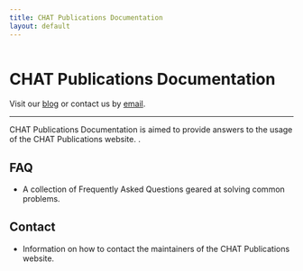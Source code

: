 ```yaml
---
title: CHAT Publications Documentation
layout: default
---
```


<div class="row" style="margin-top:54px">
  <div class="span12">
    <h1 class="about-title">CHAT Publications Documentation</h1>
    <p class="about-tagline">Visit our <a href="https://sleepepi.partners.org/category/chat-publications/">blog</a> or contact us by <a href="/review/contact">email</a>.</p>
  </div>
</div>

<hr class="soften">

<p class="about-description">CHAT Publications Documentation is aimed to provide answers to the usage of the CHAT Publications website. .</p>

<div class="row">
  <div class="span6">
    <h2 class="about-title">FAQ</h2>
    <ul>
      <li>A collection of Frequently Asked Questions geared at solving common problems.</li>
    </ul>
  </div>
  <div class="span6">
    <h2 class="about-title">Contact</h2>
    <ul>
      <li>Information on how to contact the maintainers of the CHAT Publications website.</li>
    </ul>
  </div>
</div>
